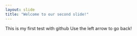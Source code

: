 ```yaml
---
layout: slide
title: "Welcome to our second slide!"
---
```

This is my first test with github
Use the left arrow to go back!

